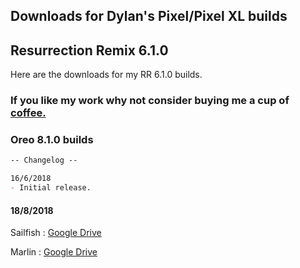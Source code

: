 ## Downloads for Dylan's Pixel/Pixel XL builds

## Resurrection Remix 6.1.0

Here are the downloads for my RR 6.1.0 builds.

### If you like my work why not consider buying me a cup of <a href="https://paypal.me/dylanneve">coffee.</a>

### Oreo 8.1.0 builds

```markdown
-- Changelog --

16/6/2018
- Initial release.
```

#### 18/8/2018

Sailfish : <a href="https://drive.google.com/file/d/13e2wa3kEB7_3fsCaW4rs91OOzgXNLy7F/view?usp=sharing">Google Drive</a>

Marlin : <a href="https://drive.google.com/file/d/1eybLpqtrCacyMDq-5C61u0MZ9kmVx9X0/view?usp=sharing">Google Drive</a>
